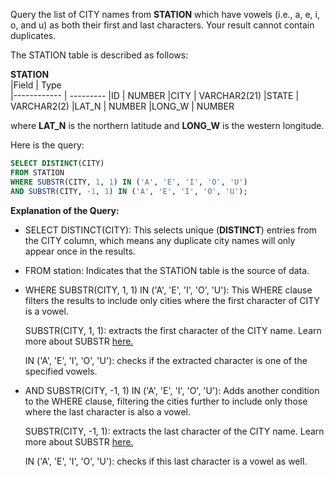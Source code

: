 Query the list of CITY names from __STATION__ which have vowels (i.e., a, e, i, o, and u) as both their first and last characters. Your result cannot contain duplicates.

The STATION table is described as follows:

  __STATION__     
|Field        | Type                     
|------------ | ---------
|ID           | NUMBER
|CITY         | VARCHAR2(21)
|STATE        | VARCHAR2(2)
|LAT_N        | NUMBER
|LONG_W       | NUMBER

where __LAT_N__ is the northern latitude and __LONG_W__ is the western longitude.

Here is the query:
```SQL
SELECT DISTINCT(CITY)
FROM STATION 
WHERE SUBSTR(CITY, 1, 1) IN ('A', 'E', 'I', 'O', 'U')
AND SUBSTR(CITY, -1, 1) IN ('A', 'E', 'I', 'O', 'U');
```

**Explanation of the Query:**

- SELECT DISTINCT(CITY): This selects unique (__DISTINCT__) entries from the CITY column, which means any duplicate city names will only appear once in the results.

- FROM station: Indicates that the STATION table is the source of data.

- WHERE SUBSTR(CITY, 1, 1) IN ('A', 'E', 'I', 'O', 'U'): This WHERE clause filters the results to include only cities where the first character of CITY is a vowel.

  SUBSTR(CITY, 1, 1): extracts the first character of the CITY name. Learn more about SUBSTR [here.](https://docs.oracle.com/en/database/oracle/oracle-database/21/sqlrf/SUBSTR.html)
   
  IN ('A', 'E', 'I', 'O', 'U'): checks if the extracted character is one of the specified vowels.

- AND SUBSTR(CITY, -1, 1) IN ('A', 'E', 'I', 'O', 'U'): Adds another condition to the WHERE clause, filtering the cities further to include only those where the last character is also a vowel.

  SUBSTR(CITY, -1, 1): extracts the last character of the CITY name. Learn more about SUBSTR [here.](https://docs.oracle.com/en/database/oracle/oracle-database/21/sqlrf/SUBSTR.html)
   
  IN ('A', 'E', 'I', 'O', 'U'): checks if this last character is a vowel as well.
